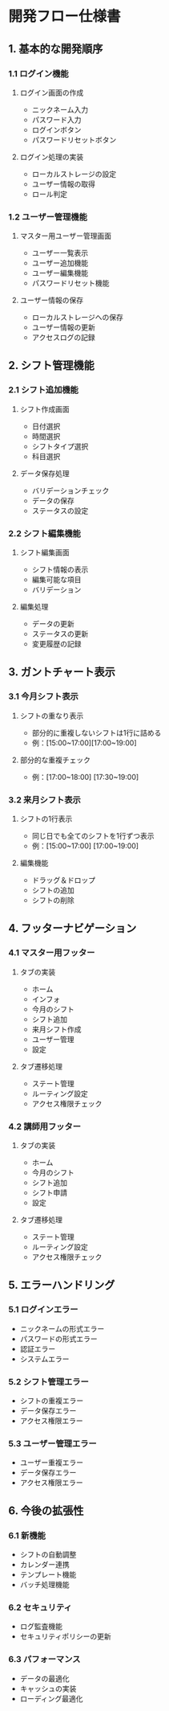 # 開発フロー仕様書

## 1. 基本的な開発順序

### 1.1 ログイン機能
1. ログイン画面の作成
   - ニックネーム入力
   - パスワード入力
   - ログインボタン
   - パスワードリセットボタン

2. ログイン処理の実装
   - ローカルストレージの設定
   - ユーザー情報の取得
   - ロール判定

### 1.2 ユーザー管理機能
1. マスター用ユーザー管理画面
   - ユーザー一覧表示
   - ユーザー追加機能
   - ユーザー編集機能
   - パスワードリセット機能

2. ユーザー情報の保存
   - ローカルストレージへの保存
   - ユーザー情報の更新
   - アクセスログの記録

## 2. シフト管理機能

### 2.1 シフト追加機能
1. シフト作成画面
   - 日付選択
   - 時間選択
   - シフトタイプ選択
   - 科目選択

2. データ保存処理
   - バリデーションチェック
   - データの保存
   - ステータスの設定

### 2.2 シフト編集機能
1. シフト編集画面
   - シフト情報の表示
   - 編集可能な項目
   - バリデーション

2. 編集処理
   - データの更新
   - ステータスの更新
   - 変更履歴の記録

## 3. ガントチャート表示

### 3.1 今月シフト表示
1. シフトの重なり表示
   - 部分的に重複しないシフトは1行に詰める
   - 例：[15:00~17:00][17:00~19:00]

2. 部分的な重複チェック
   - 例：[17:00~18:00]
         [17:30~19:00]

### 3.2 来月シフト表示
1. シフトの1行表示
   - 同じ日でも全てのシフトを1行ずつ表示
   - 例：[15:00~17:00]
           [17:00~19:00]

2. 編集機能
   - ドラッグ＆ドロップ
   - シフトの追加
   - シフトの削除

## 4. フッターナビゲーション

### 4.1 マスター用フッター
1. タブの実装
   - ホーム
   - インフォ
   - 今月のシフト
   - シフト追加
   - 来月シフト作成
   - ユーザー管理
   - 設定

2. タブ遷移処理
   - ステート管理
   - ルーティング設定
   - アクセス権限チェック

### 4.2 講師用フッター
1. タブの実装
   - ホーム
   - 今月のシフト
   - シフト追加
   - シフト申請
   - 設定

2. タブ遷移処理
   - ステート管理
   - ルーティング設定
   - アクセス権限チェック

## 5. エラーハンドリング

### 5.1 ログインエラー
- ニックネームの形式エラー
- パスワードの形式エラー
- 認証エラー
- システムエラー

### 5.2 シフト管理エラー
- シフトの重複エラー
- データ保存エラー
- アクセス権限エラー

### 5.3 ユーザー管理エラー
- ユーザー重複エラー
- データ保存エラー
- アクセス権限エラー

## 6. 今後の拡張性

### 6.1 新機能
- シフトの自動調整
- カレンダー連携
- テンプレート機能
- バッチ処理機能

### 6.2 セキュリティ
- ログ監査機能
- セキュリティポリシーの更新

### 6.3 パフォーマンス
- データの最適化
- キャッシュの実装
- ローディング最適化
